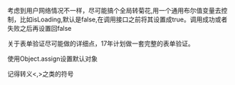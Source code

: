 考虑到用户网络情况不一样，尽可能搞个全局转菊花,用一个通用布尔值变量去控制，比如isLoading,默认是false,在调用接口之前将其设置成true。调用成功或者失败之后再设置回false

关于表单验证尽可能做的详细点，17年计划做一套完整的表单验证。

使用Object.assign设置默认对象

记得转义<,>之类的符号